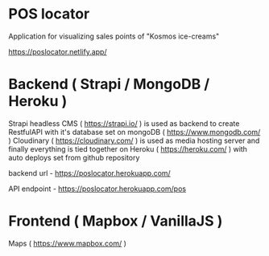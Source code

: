 # POS locator

Application for visualizing sales points of "Kosmos ice-creams"

https://poslocator.netlify.app/

# Backend ( Strapi / MongoDB / Heroku )

Strapi headless CMS ( https://strapi.io/ ) is used as backend to create RestfulAPI
with it's database set on mongoDB ( https://www.mongodb.com/ )
Cloudinary ( https://cloudinary.com/ ) is used as media hosting server
and finally everything is tied together on Heroku ( https://heroku.com/ ) 
with auto deploys set from github repository

backend url - https://poslocator.herokuapp.com/

API endpoint - https://poslocator.herokuapp.com/pos

# Frontend ( Mapbox / VanillaJS )

Maps ( https://www.mapbox.com/ )
